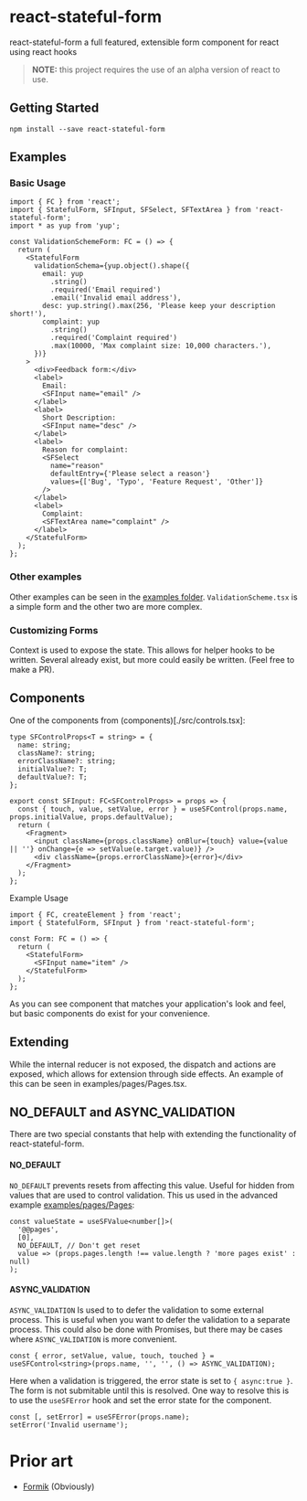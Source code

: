 # react-stateful-form

react-stateful-form a full featured, extensible form component for react using react hooks

> **NOTE:** this project requires the use of an alpha version of react to use.

## Getting Started

```
npm install --save react-stateful-form
```

## Examples

### Basic Usage

```tsx
import { FC } from 'react';
import { StatefulForm, SFInput, SFSelect, SFTextArea } from 'react-stateful-form';
import * as yup from 'yup';

const ValidationSchemeForm: FC = () => {
  return (
    <StatefulForm
      validationSchema={yup.object().shape({
        email: yup
          .string()
          .required('Email required')
          .email('Invalid email address'),
        desc: yup.string().max(256, 'Please keep your description short!'),
        complaint: yup
          .string()
          .required('Complaint required')
          .max(10000, 'Max complaint size: 10,000 characters.'),
      })}
    >
      <div>Feedback form:</div>
      <label>
        Email:
        <SFInput name="email" />
      </label>
      <label>
        Short Description:
        <SFInput name="desc" />
      </label>
      <label>
        Reason for complaint:
        <SFSelect
          name="reason"
          defaultEntry={'Please select a reason'}
          values={['Bug', 'Typo', 'Feature Request', 'Other']}
        />
      </label>
      <label>
        Complaint:
        <SFTextArea name="complaint" />
      </label>
    </StatefulForm>
  );
};
```

### Other examples

Other examples can be seen in the [examples folder](./examples). `ValidationScheme.tsx` is a simple form and the other two are more complex.

### Customizing Forms

Context is used to expose the state. This allows for helper hooks to be written. Several already exist, but more could easily be written. (Feel free to make a PR).

## Components

One of the components from (components)[./src/controls.tsx]:

```tsx
type SFControlProps<T = string> = {
  name: string;
  className?: string;
  errorClassName?: string;
  initialValue?: T;
  defaultValue?: T;
};

export const SFInput: FC<SFControlProps> = props => {
  const { touch, value, setValue, error } = useSFControl(props.name, props.initialValue, props.defaultValue);
  return (
    <Fragment>
      <input className={props.className} onBlur={touch} value={value || ''} onChange={e => setValue(e.target.value)} />
      <div className={props.errorClassName}>{error}</div>
    </Fragment>
  );
};
```

Example Usage

```tsx
import { FC, createElement } from 'react';
import { StatefulForm, SFInput } from 'react-stateful-form';

const Form: FC = () => {
  return (
    <StatefulForm>
      <SFInput name="item" />
    </StatefulForm>
  );
};
```

As you can see component that matches your application's look and feel, but basic components do exist for your convenience.

## Extending

While the internal reducer is not exposed, the dispatch and actions are exposed, which allows for extension through side effects.
An example of this can be seen in examples/pages/Pages.tsx.

## NO_DEFAULT and ASYNC_VALIDATION

There are two special constants that help with extending the functionality of react-stateful-form.

#### NO_DEFAULT

`NO_DEFAULT` prevents resets from affecting this value. Useful for hidden from values that are used to control validation.
This us used in the advanced example [examples/pages/Pages](examples/pages/Pages.tsx):

```tsx
const valueState = useSFValue<number[]>(
  '@@pages',
  [0],
  NO_DEFAULT, // Don't get reset
  value => (props.pages.length !== value.length ? 'more pages exist' : null)
);
```

#### ASYNC_VALIDATION

`ASYNC_VALIDATION` Is used to to defer the validation to some external process. This is useful when you want to defer the validation to a separate process. This could also be done with Promises, but there may be cases where `ASYNC_VALIDATION` is more convenient.

```tsx
const { error, setValue, value, touch, touched } = useSFControl<string>(props.name, '', '', () => ASYNC_VALIDATION);
```

Here when a validation is triggered, the error state is set to `{ async:true }`. The form is not submitable until this is resolved. One way to resolve this is to use the `useSFError` hook and set the error state for the component.

```tsx
const [, setError] = useSFError(props.name);
setError('Invalid username');
```

# Prior art

- [Formik](https://github.com/jaredpalmer/formik) (Obviously)

